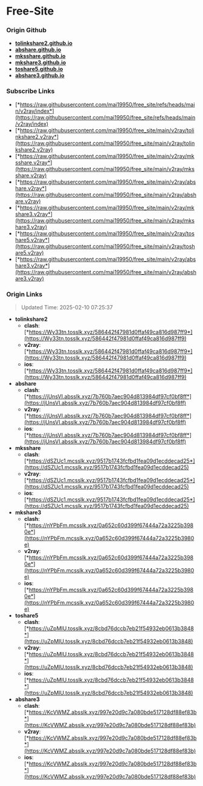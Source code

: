 # Free-Site

### Origin Github

- [**tolinkshare2.github.io**](https://github.com/tolinkshare2/tolinkshare2.github.io)
- [**abshare.github.io**](https://github.com/abshare/abshare.github.io)
- [**mksshare.github.io**](https://github.com/mksshare/mksshare.github.io)
- [**mkshare3.github.io**](https://github.com/mkshare3/mkshare3.github.io)
- [**toshare5.github.io**](https://github.com/toshare5/toshare5.github.io)
- [**abshare3.github.io**](https://github.com/abshare3/abshare3.github.io)

### Subscribe Links

- [*https://raw.githubusercontent.com/mai19950/free_site/refs/heads/main/v2ray/index*](https://raw.githubusercontent.com/mai19950/free_site/refs/heads/main/v2ray/index)
- [*https://raw.githubusercontent.com/mai19950/free_site/main/v2ray/tolinkshare2.v2ray*](https://raw.githubusercontent.com/mai19950/free_site/main/v2ray/tolinkshare2.v2ray)
- [*https://raw.githubusercontent.com/mai19950/free_site/main/v2ray/mksshare.v2ray*](https://raw.githubusercontent.com/mai19950/free_site/main/v2ray/mksshare.v2ray)
- [*https://raw.githubusercontent.com/mai19950/free_site/main/v2ray/abshare.v2ray*](https://raw.githubusercontent.com/mai19950/free_site/main/v2ray/abshare.v2ray)
- [*https://raw.githubusercontent.com/mai19950/free_site/main/v2ray/mkshare3.v2ray*](https://raw.githubusercontent.com/mai19950/free_site/main/v2ray/mkshare3.v2ray)
- [*https://raw.githubusercontent.com/mai19950/free_site/main/v2ray/toshare5.v2ray*](https://raw.githubusercontent.com/mai19950/free_site/main/v2ray/toshare5.v2ray)
- [*https://raw.githubusercontent.com/mai19950/free_site/main/v2ray/abshare3.v2ray*](https://raw.githubusercontent.com/mai19950/free_site/main/v2ray/abshare3.v2ray)

### Origin Links

> Updated Time: 2025-02-10 07:25:37

- **tolinkshare2**
  - **clash**: [*https://Wy33tn.tosslk.xyz/586442f47981d0ffaf49ca816d987ff9*](https://Wy33tn.tosslk.xyz/586442f47981d0ffaf49ca816d987ff9)
  - **v2ray**: [*https://Wy33tn.tosslk.xyz/586442f47981d0ffaf49ca816d987ff9*](https://Wy33tn.tosslk.xyz/586442f47981d0ffaf49ca816d987ff9)
  - **ios**: [*https://Wy33tn.tosslk.xyz/586442f47981d0ffaf49ca816d987ff9*](https://Wy33tn.tosslk.xyz/586442f47981d0ffaf49ca816d987ff9)
- **abshare**
  - **clash**: [*https://jUnsVI.absslk.xyz/7b760b7aec904d813984df97cf0bf8ff*](https://jUnsVI.absslk.xyz/7b760b7aec904d813984df97cf0bf8ff)
  - **v2ray**: [*https://jUnsVI.absslk.xyz/7b760b7aec904d813984df97cf0bf8ff*](https://jUnsVI.absslk.xyz/7b760b7aec904d813984df97cf0bf8ff)
  - **ios**: [*https://jUnsVI.absslk.xyz/7b760b7aec904d813984df97cf0bf8ff*](https://jUnsVI.absslk.xyz/7b760b7aec904d813984df97cf0bf8ff)
- **mksshare**
  - **clash**: [*https://dSZUc1.mcsslk.xyz/9517b1743fcfbd1fea09d1ecddecad25*](https://dSZUc1.mcsslk.xyz/9517b1743fcfbd1fea09d1ecddecad25)
  - **v2ray**: [*https://dSZUc1.mcsslk.xyz/9517b1743fcfbd1fea09d1ecddecad25*](https://dSZUc1.mcsslk.xyz/9517b1743fcfbd1fea09d1ecddecad25)
  - **ios**: [*https://dSZUc1.mcsslk.xyz/9517b1743fcfbd1fea09d1ecddecad25*](https://dSZUc1.mcsslk.xyz/9517b1743fcfbd1fea09d1ecddecad25)
- **mkshare3**
  - **clash**: [*https://nYPbFm.mcsslk.xyz/0a652c60d399f67444a72a3225b3980e*](https://nYPbFm.mcsslk.xyz/0a652c60d399f67444a72a3225b3980e)
  - **v2ray**: [*https://nYPbFm.mcsslk.xyz/0a652c60d399f67444a72a3225b3980e*](https://nYPbFm.mcsslk.xyz/0a652c60d399f67444a72a3225b3980e)
  - **ios**: [*https://nYPbFm.mcsslk.xyz/0a652c60d399f67444a72a3225b3980e*](https://nYPbFm.mcsslk.xyz/0a652c60d399f67444a72a3225b3980e)
- **toshare5**
  - **clash**: [*https://uZpMIU.tosslk.xyz/8cbd76dccb7eb21f54932eb0613b3848*](https://uZpMIU.tosslk.xyz/8cbd76dccb7eb21f54932eb0613b3848)
  - **v2ray**: [*https://uZpMIU.tosslk.xyz/8cbd76dccb7eb21f54932eb0613b3848*](https://uZpMIU.tosslk.xyz/8cbd76dccb7eb21f54932eb0613b3848)
  - **ios**: [*https://uZpMIU.tosslk.xyz/8cbd76dccb7eb21f54932eb0613b3848*](https://uZpMIU.tosslk.xyz/8cbd76dccb7eb21f54932eb0613b3848)
- **abshare3**
  - **clash**: [*https://KcVWMZ.absslk.xyz/997e20d9c7a080bde517128df88ef83b*](https://KcVWMZ.absslk.xyz/997e20d9c7a080bde517128df88ef83b)
  - **v2ray**: [*https://KcVWMZ.absslk.xyz/997e20d9c7a080bde517128df88ef83b*](https://KcVWMZ.absslk.xyz/997e20d9c7a080bde517128df88ef83b)
  - **ios**: [*https://KcVWMZ.absslk.xyz/997e20d9c7a080bde517128df88ef83b*](https://KcVWMZ.absslk.xyz/997e20d9c7a080bde517128df88ef83b)
